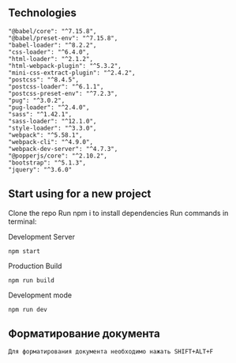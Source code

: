 
## Technologies
    "@babel/core": "^7.15.8",
    "@babel/preset-env": "^7.15.8",
    "babel-loader": "^8.2.2",
    "css-loader": "^6.4.0",
    "html-loader": "^2.1.2",
    "html-webpack-plugin": "^5.3.2",
    "mini-css-extract-plugin": "^2.4.2",
    "postcss": "^8.4.5",
    "postcss-loader": "^6.1.1",
    "postcss-preset-env": "^7.2.3",
    "pug": "^3.0.2",
    "pug-loader": "^2.4.0",
    "sass": "^1.42.1",
    "sass-loader": "^12.1.0",
    "style-loader": "^3.3.0",
    "webpack": "^5.58.1",
    "webpack-cli": "^4.9.0",
    "webpack-dev-server": "^4.7.3",
    "@popperjs/core": "^2.10.2",
    "bootstrap": "^5.1.3",
    "jquery": "^3.6.0"

## Start using for a new project
Clone the repo
Run npm i to install dependencies
Run commands in terminal:

Development Server
```
npm start
```
Production Build
```
npm run build
```
Development mode
```
npm run dev
```

## Форматирование документа
    Для форматирования документа необходимо нажать SHIFT+ALT+F
